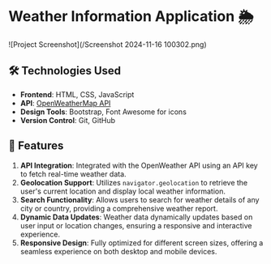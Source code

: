 # Weather Information Application 🌦️
![Project Screenshot](/Screenshot 2024-11-16 100302.png)

## 🛠️ Technologies Used

- **Frontend**: HTML, CSS, JavaScript
- **API**: [OpenWeatherMap API](https://openweathermap.org/api)
- **Design Tools**: Bootstrap, Font Awesome for icons
- **Version Control**: Git, GitHub

## 🚀 Features

1. **API Integration**: Integrated with the OpenWeather API using an API key to fetch real-time weather data.
2. **Geolocation Support**: Utilizes `navigator.geolocation` to retrieve the user's current location and display local weather information.
3. **Search Functionality**: Allows users to search for weather details of any city or country, providing a comprehensive weather report.
4. **Dynamic Data Updates**: Weather data dynamically updates based on user input or location changes, ensuring a responsive and interactive experience.
5. **Responsive Design**: Fully optimized for different screen sizes, offering a seamless experience on both desktop and mobile devices.
